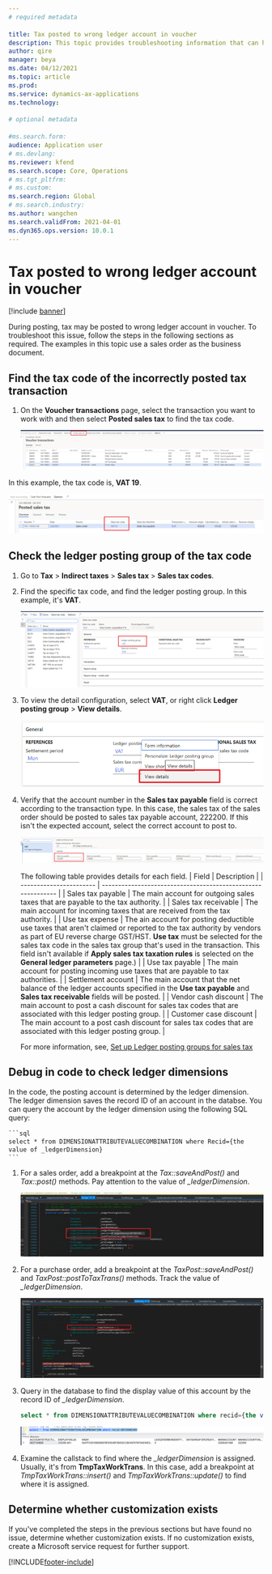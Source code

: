 ```yaml
---
# required metadata

title: Tax posted to wrong ledger account in voucher
description: This topic provides troubleshooting information that can help when tax is posted to the wrong ledger account in voucher. 
author: qire
manager: beya
ms.date: 04/12/2021
ms.topic: article
ms.prod: 
ms.service: dynamics-ax-applications
ms.technology: 

# optional metadata

#ms.search.form:
audience: Application user
# ms.devlang: 
ms.reviewer: kfend
ms.search.scope: Core, Operations
# ms.tgt_pltfrm: 
# ms.custom: 
ms.search.region: Global
# ms.search.industry: 
ms.author: wangchen
ms.search.validFrom: 2021-04-01
ms.dyn365.ops.version: 10.0.1
---
```



# Tax posted to wrong ledger account in voucher

[!include [banner](../includes/banner.md)]

During posting, tax may be posted to wrong ledger account in voucher. To troubleshoot this issue, follow the steps in the following sections as required. The examples in this topic use a sales order as the business document.

## Find the tax code of the incorrectly posted tax transaction

1. On the **Voucher transactions** page, select the transaction you want to work with and then select **Posted sales tax** to find the tax code.

     [![Voucher transactions page, Posted sales tax button](./media/tax-posted-to-wrong-ledger-account-Picture1.png)](./media/tax-posted-to-wrong-ledger-account-Picture1.png)

In this example, the tax code is, **VAT 19**.

   [![Sales tax code field](./media/tax-posted-to-wrong-ledger-account-Picture2.png)](./media/tax-posted-to-wrong-ledger-account-Picture2.png)

## Check the ledger posting group of the tax code

1. Go to **Tax** > **Indirect taxes** > **Sales tax** > **Sales tax codes**.
2. Find the specific tax code, and find the ledger posting group. In this example, it's **VAT**.

     [![Sales tax codes page, Ledger posting group field](./media/tax-posted-to-wrong-ledger-account-Picture3.png)](./media/tax-posted-to-wrong-ledger-account-Picture3.png)

3. To view the detail configuration, select **VAT**, or right click **Ledger posting group** > **View details**.

     [![View details](./media/tax-posted-to-wrong-ledger-account-Picture4.png)](./media/tax-posted-to-wrong-ledger-account-Picture4.png)

4. Verify that the account number in the **Sales tax payable** field is correct according to the transaction type. In this case, the sales tax of the sales order should be posted to sales tax payable account, 222200. If this isn't the expected account, select the correct account to post to.

     [![Sales tax payable field](./media/tax-posted-to-wrong-ledger-account-Picture5.png)](./media/tax-posted-to-wrong-ledger-account-Picture5.png)

     The following table provides details for each field.
     |   Field                 | Description                                                  |
     | ----------------------- | ------------------------------------------------------------ |
     | Sales tax payable       | The main account for outgoing sales taxes that are payable to the tax authority.  |
     | Sales tax receivable   | The main account for incoming taxes that are  received from the tax authority.  |
     | Use tax expense         | The ain account for posting deductible use taxes that aren't claimed or reported to the tax authority by vendors as part of EU reverse charge GST/HST. **Use tax** must be selected for the sales tax code in the sales tax group that's used in the transaction. This field isn't available if **Apply sales tax taxation rules** is selected on the **General ledger parameters** page.) |
     | Use tax payable         | The main account for posting incoming use taxes that are payable to tax authorities. |
     | Settlement account      | The main account that the net balance of the ledger accounts specified in the **Use tax payable** and **Sales tax receivable** fields will be posted. |
     | Vendor cash discount   | The main account to post a cash discount for sales tax codes that are associated with this ledger posting  group. |
     | Customer case discount | The main account to a post cash discount for sales tax codes that are associated with this ledger posting  group. |

     For more information, see, [Set up Ledger posting groups for sales tax](tasks/set-up-ledger-posting-groups-sales-tax.md)

## Debug in code to check ledger dimensions 

In the code, the posting account is determined by the ledger dimension. The ledger dimension saves the record ID of an account in the databse. You can query the account by the ledger dimension using the following SQL query:

    ```sql
    select * from DIMENSIONATTRIBUTEVALUECOMBINATION where Recid={the value of _ledgerDimension}
    ```

1. For a sales order, add a breakpoint at the *Tax::saveAndPost()* and *Tax::post()* methods. Pay attention to the value of *_ledgerDimension*.

     [![Sales order code sample with breakpoint](./media/tax-posted-to-wrong-ledger-account-Picture6.png)](./media/tax-posted-to-wrong-ledger-account-Picture6.png)

2. For a purchase order, add a breakpoint at the *TaxPost::saveAndPost()* and *TaxPost::postToTaxTrans()* methods. Track the value of *_ledgerDimension*.

     [![Purchase order code sample with breakpoint](./media/tax-posted-to-wrong-ledger-account-Picture7.png)](./media/tax-posted-to-wrong-ledger-account-Picture7.png)

3. Query in the database to find the display value of this account by the record ID of *_ledgerDimension*.

     ```sql
     select * from DIMENSIONATTRIBUTEVALUECOMBINATION where recid={the value of _ledgerDimension}
     ```

     [![Display value of record ID](./media/tax-posted-to-wrong-ledger-account-Picture8.png)](./media/tax-posted-to-wrong-ledger-account-Picture8.png)

4. Examine the callstack to find where the *_ledgerDimension* is assigned. Usually, it's from **TmpTaxWorkTrans**. In this case, add a breakpoint at *TmpTaxWorkTrans::insert()* and *TmpTaxWorkTrans::update()* to find where it is assigned.

## Determine whether customization exists
If you've completed the steps in the previous sections but have found no issue, determine whether customization exists. If no customization exists, create a Microsoft service request for further support.



[!INCLUDE[footer-include](../../includes/footer-banner.md)]
